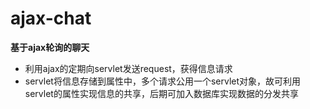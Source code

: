 # ajax-chat
<strong>基于ajax轮询的聊天</strong><br>
<ul><li>利用ajax的定期向servlet发送request，获得信息请求</li>
<li>servlet将信息存储到属性中，多个请求公用一个servlet对象，故可利用servlet的属性实现信息的共享，后期可加入数据库实现数据的分发共享</li></ul>
